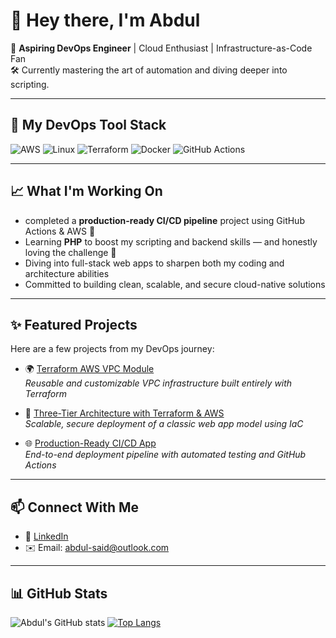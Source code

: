 # 👋 Hey there, I'm Abdul

🚀 **Aspiring DevOps Engineer** | Cloud Enthusiast | Infrastructure-as-Code Fan  
🛠️ Currently mastering the art of automation and diving deeper into scripting.

---

## 🧰 My DevOps Tool Stack

![AWS](https://img.shields.io/badge/AWS-%23FF9900?logo=amazon-aws&logoColor=white)
![Linux](https://img.shields.io/badge/Linux-FCC624?logo=linux&logoColor=black)
![Terraform](https://img.shields.io/badge/Terraform-623CE4?logo=terraform&logoColor=white)
![Docker](https://img.shields.io/badge/Docker-2496ED?logo=docker&logoColor=white)
![GitHub Actions](https://img.shields.io/badge/GitHub_Actions-2088FF?logo=github-actions&logoColor=white)

---

## 📈 What I'm Working On

- completed a **production-ready CI/CD pipeline** project using GitHub Actions & AWS 🚀  
- Learning **PHP** to boost my scripting and backend skills — and honestly loving the challenge 💪  
- Diving into full-stack web apps to sharpen both my coding and architecture abilities  
- Committed to building clean, scalable, and secure cloud-native solutions

---

## ✨ Featured Projects

Here are a few projects from my DevOps journey:

- 🌍 [Terraform AWS VPC Module](https://github.com/abdul-said/terraform-aws-vpc)  
  *Reusable and customizable VPC infrastructure built entirely with Terraform*
  
- 🔧 [Three-Tier Architecture with Terraform & AWS](https://github.com/abdul-said/three-tier-architecture)  
  *Scalable, secure deployment of a classic web app model using IaC*

- 🌐 [Production-Ready CI/CD App](https://github.com/abdul-said/Prod-App)  
  *End-to-end deployment pipeline with automated testing and GitHub Actions*


---

## 📫 Connect With Me

- 🔗 [LinkedIn](www.linkedin.com/in/abdulrahman-said-4557a3236)
- ✉️ Email: abdul-said@outlook.com

---

## 📊 GitHub Stats

![Abdul's GitHub stats](https://github-readme-stats.vercel.app/api?username=abdul-said&show_icons=true&theme=tokyonight)
[![Top Langs](https://github-readme-stats.vercel.app/api/top-langs/?username=abdul-said&layout=compact&theme=tokyonight)](https://github.com/anuraghazra/github-readme-stats)
